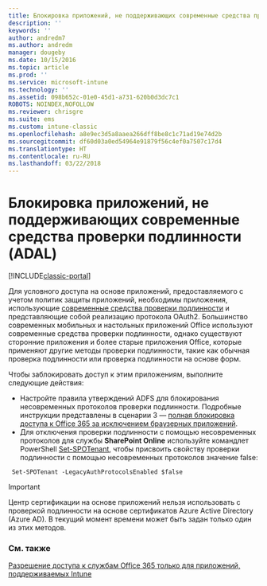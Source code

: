```yaml
---
title: Блокировка приложений, не поддерживающих современные средства проверки подлинности
description: ''
keywords: ''
author: andredm7
ms.author: andredm
manager: dougeby
ms.date: 10/15/2016
ms.topic: article
ms.prod: ''
ms.service: microsoft-intune
ms.technology: ''
ms.assetid: 098b652c-01e0-45d1-a731-620b0d3dc7c1
ROBOTS: NOINDEX,NOFOLLOW
ms.reviewer: chrisgre
ms.suite: ems
ms.custom: intune-classic
ms.openlocfilehash: a8e9ec3d5a8aaea266dff8be8c1c71ad19e74d2b
ms.sourcegitcommit: df60d03a0ed54964e91879f56c4ef0a7507c17d4
ms.translationtype: HT
ms.contentlocale: ru-RU
ms.lasthandoff: 03/22/2018
---
```

# <a name="block-apps-that-do-not-use-modern-authentication-adal"></a>Блокировка приложений, не поддерживающих современные средства проверки подлинности (ADAL)

[!INCLUDE[classic-portal](../includes/classic-portal.md)]

Для условного доступа на основе приложений, предоставляемого с учетом политик защиты приложений, необходимы приложения, использующие [современные средства проверки подлинности](https://support.office.com/article/Using-Office-365-modern-authentication-with-Office-clients-776c0036-66fd-41cb-8928-5495c0f9168a) и представляющие собой реализацию протокола OAuth2. Большинство современных мобильных и настольных приложений Office используют современные средства проверки подлинности, однако существуют сторонние приложения и более старые приложения Office, которые применяют другие методы проверки подлинности, такие как обычная проверка подлинности или проверка подлинности на основе форм.

Чтобы заблокировать доступ к этим приложениям, выполните следующие действия:

* Настройте правила утверждений ADFS для блокирования несовременных протоколов проверки подлинности. Подробные инструкции представлены в сценарии 3 — [полная блокировка доступа к Office 365 за исключением браузерных приложений](https://technet.microsoft.com/library/dn592182.aspx).
* Для отключения проверки подлинности с помощью несовременных протоколов для службы **SharePoint Online** используйте командлет PowerShell [Set-SPOTenant](https://technet.microsoft.com/library/fp161390.aspx), чтобы присвоить свойству проверки подлинности с помощью несовременных протоколов значение false:

```
 Set-SPOTenant -LegacyAuthProtocolsEnabled $false

```


>[!IMPORTANT]
>Центр сертификации на основе приложений нельзя использовать с проверкой подлинности на основе сертификатов Azure Active Directory (Azure AD). В текущий момент времени может быть задан только один из этих методов.

### <a name="see-also"></a>См. также
[Разрешение доступа к службам Office 365 только для приложений, поддерживаемых Intune](allow-policy-managed-apps-access-to-o365.md)
